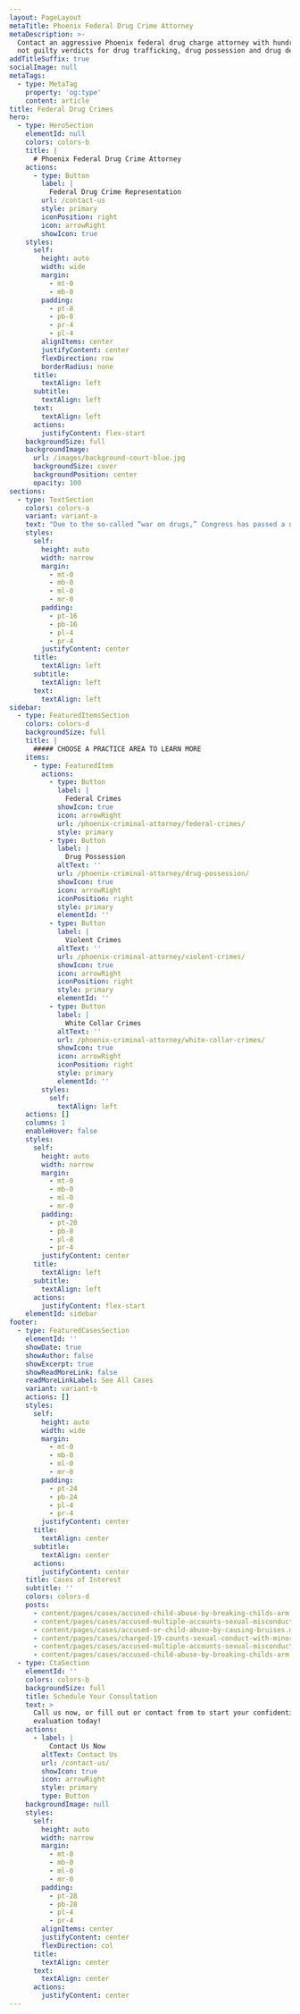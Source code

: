 ```yaml
---
layout: PageLayout
metaTitle: Phoenix Federal Drug Crime Attorney
metaDescription: >-
  Contact an aggressive Phoenix federal drug charge attorney with hundreds of
  not guilty verdicts for drug trafficking, drug possession and drug dealing.
addTitleSuffix: true
socialImage: null
metaTags:
  - type: MetaTag
    property: 'og:type'
    content: article
title: Federal Drug Crimes
hero:
  - type: HeroSection
    elementId: null
    colors: colors-b
    title: |
      # Phoenix Federal Drug Crime Attorney
    actions:
      - type: Button
        label: |
          Federal Drug Crime Representation
        url: /contact-us
        style: primary
        iconPosition: right
        icon: arrowRight
        showIcon: true
    styles:
      self:
        height: auto
        width: wide
        margin:
          - mt-0
          - mb-0
        padding:
          - pt-8
          - pb-8
          - pr-4
          - pl-4
        alignItems: center
        justifyContent: center
        flexDirection: row
        borderRadius: none
      title:
        textAlign: left
      subtitle:
        textAlign: left
      text:
        textAlign: left
      actions:
        justifyContent: flex-start
    backgroundSize: full
    backgroundImage:
      url: /images/background-court-blue.jpg
      backgroundSize: cover
      backgroundPosition: center
      opacity: 100
sections:
  - type: TextSection
    colors: colors-a
    variant: variant-a
    text: "Due to the so-called “war on drugs,” Congress has passed a number of “get tough” laws that have resulted in harsher penalties for federal drug crimes. In some instances, these laws created mandatory minimum sentences for certain kinds of drug crimes. Additionally, the federal criminal court system has its own unique set of procedures and rules that govern everything from discovery, grand jury testimony, conspiracy charges, the way investigations are conducted, and sentencing procedures. That’s why its essential to have an experienced**\_Phoenix federal drug crimes attorney**\_represent and advise you if you’ve been arrested on federal drug crime charges. At Blumberg & Associates, we’ve dedicated our practice exclusively to criminal defense work at both the state and federal level.\n\nOur attorneys are intimately familiar with the federal criminal justice system. We understand how to prepare and defend federal drug crimes cases and how to work with prosecutors during the sentencing phase of a trial. To schedule an appointment and learn how we can help you, contact the law office of Blumberg & Associates today.\n\n## FEDERAL DRUG CRIMES PENALTIES\n\nAt the federal level, sentencing for drug trafficking takes into account: the kind of drugs involved (see drug schedule in state sentencing cases), your criminal record, and whether any weapons, injuries, or deaths were involved. Prison sentences for large amounts of drugs range anywhere from 5 to 40 years, depending on the kind of drugs smuggled and whether it is your first or second offense. If a death or injury is involved, prison sentences range from 20 years to life, even if it’s your first drug trafficking offense.\n\nIn addition to prison, those convicted of drug trafficking could lose their property through criminal forfeiture and fined anywhere from $250,000 to as much as $20 million.\n\n## BLAKEY, BOOKER AND MANDATORY MINIMUM SENTENCING\n\nIn the past, certain drug crimes carried mandatory minimum sentences which left little, if any, discretion to judges when sentencing a defendant. However, after Blakey v. Washington and Booker v United States, judges are no longer required to impose mandatory minimums. Instead, mandatory minimums are now guidelines judges can take into consideration before imposing a sentence on a defendant.\n\n## THE IMPORTANCE OF A GOOD DEFENSE LAWYER\n\nDue to Blakey and Booker, judges now have discretion when it comes to federal drug crimes sentencing. An experienced attorney who understands how prosecutors and judges think can prepare and present important information that may convince the court to reduce your sentence. Our attorneys work with psychologists, counselors, medical experts, and others in explaining how our client ended up making the decisions he or she did that led to their drug activity: evidence of job loss, illness, a history of being abused, lack of opportunity, or neglect may convince the court to reduce your sentence.\n\nWe believe people deserve a second chance, and help in turning their lives around. While we cannot guarantee results, we can ensure you that we will use every opportunity and legal means available to reduce the sentence, or charges against you. To schedule a confidential consultation to discuss your case, contact federal drug crimes attorneys at Blumberg & Associates today.\n"
    styles:
      self:
        height: auto
        width: narrow
        margin:
          - mt-0
          - mb-0
          - ml-0
          - mr-0
        padding:
          - pt-16
          - pb-16
          - pl-4
          - pr-4
        justifyContent: center
      title:
        textAlign: left
      subtitle:
        textAlign: left
      text:
        textAlign: left
sidebar:
  - type: FeaturedItemsSection
    colors: colors-d
    backgroundSize: full
    title: |
      ##### CHOOSE A PRACTICE AREA TO LEARN MORE
    items:
      - type: FeaturedItem
        actions:
          - type: Button
            label: |
              Federal Crimes
            showIcon: true
            icon: arrowRight
            url: /phoenix-criminal-attorney/federal-crimes/
            style: primary
          - type: Button
            label: |
              Drug Possession
            altText: ''
            url: /phoenix-criminal-attorney/drug-possession/
            showIcon: true
            icon: arrowRight
            iconPosition: right
            style: primary
            elementId: ''
          - type: Button
            label: |
              Violent Crimes
            altText: ''
            url: /phoenix-criminal-attorney/violent-crimes/
            showIcon: true
            icon: arrowRight
            iconPosition: right
            style: primary
            elementId: ''
          - type: Button
            label: |
              White Collar Crimes
            altText: ''
            url: /phoenix-criminal-attorney/white-collar-crimes/
            showIcon: true
            icon: arrowRight
            iconPosition: right
            style: primary
            elementId: ''
        styles:
          self:
            textAlign: left
    actions: []
    columns: 1
    enableHover: false
    styles:
      self:
        height: auto
        width: narrow
        margin:
          - mt-0
          - mb-0
          - ml-0
          - mr-0
        padding:
          - pt-20
          - pb-8
          - pl-8
          - pr-4
        justifyContent: center
      title:
        textAlign: left
      subtitle:
        textAlign: left
      actions:
        justifyContent: flex-start
    elementId: sidebar
footer:
  - type: FeaturedCasesSection
    elementId: ''
    showDate: true
    showAuthor: false
    showExcerpt: true
    showReadMoreLink: false
    readMoreLinkLabel: See All Cases
    variant: variant-b
    actions: []
    styles:
      self:
        height: auto
        width: wide
        margin:
          - mt-0
          - mb-0
          - ml-0
          - mr-0
        padding:
          - pt-24
          - pb-24
          - pl-4
          - pr-4
        justifyContent: center
      title:
        textAlign: center
      subtitle:
        textAlign: center
      actions:
        justifyContent: center
    title: Cases of Interest
    subtitle: ''
    colors: colors-d
    posts:
      - content/pages/cases/accused-child-abuse-by-breaking-childs-arm.md
      - content/pages/cases/accused-multiple-accounts-sexual-misconduct.md
      - content/pages/cases/accused-or-child-abuse-by-causing-bruises.md
      - content/pages/cases/charged-19-counts-sexual-conduct-with-minor.md
      - content/pages/cases/accused-multiple-accounts-sexual-misconduct.md
      - content/pages/cases/accused-child-abuse-by-breaking-childs-arm.md
  - type: CtaSection
    elementId: ''
    colors: colors-b
    backgroundSize: full
    title: Schedule Your Consultation
    text: >
      Call us now, or fill out or contact from to start your confidential case
      evaluation today!
    actions:
      - label: |
          Contact Us Now
        altText: Contact Us
        url: /contact-us/
        showIcon: true
        icon: arrowRight
        style: primary
        type: Button
    backgroundImage: null
    styles:
      self:
        height: auto
        width: narrow
        margin:
          - mt-0
          - mb-0
          - ml-0
          - mr-0
        padding:
          - pt-28
          - pb-28
          - pl-4
          - pr-4
        alignItems: center
        justifyContent: center
        flexDirection: col
      title:
        textAlign: center
      text:
        textAlign: center
      actions:
        justifyContent: center
---
```

